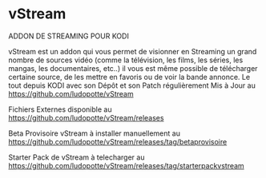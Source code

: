 # vStream
ADDON DE STREAMING POUR KODI

vStream est un addon qui vous permet de visionner en Streaming un grand nombre de sources vidéo
(comme la télévision, les films, les séries, les mangas, les documentaires, etc..) il vous est 
même possible de télécharger certaine source, de les mettre en favoris ou de voir la bande annonce. 
Le tout depuis KODI avec son Dépôt et son Patch régulièrement Mis à Jour au https://github.com/ludopotte/vStream

Fichiers Externes disponible au https://github.com/ludopotte/vStream/releases

Beta Provisoire vStream à installer manuellement au https://github.com/ludopotte/vStream/releases/tag/betaprovisoire

Starter Pack de vStream à telecharger au https://github.com/ludopotte/vStream/releases/tag/starterpackvstream





